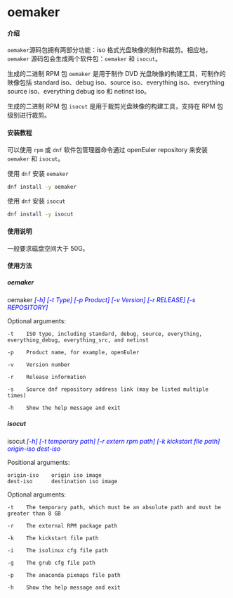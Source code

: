 # oemaker

#### 介绍

`oemaker`源码包拥有两部分功能：iso 格式光盘映像的制作和裁剪。相应地，`oemaker` 源码包会生成两个软件包：`oemaker` 和 `isocut`。

生成的二进制 RPM 包 `oemaker` 是用于制作 DVD 光盘映像的构建工具，可制作的映像包括 standard iso、debug iso、source iso、everything iso、everything source iso、everything debug iso 和 netinst iso。

生成的二进制 RPM 包 `isocut` 是用于裁剪光盘映像的构建工具，支持在 RPM 包级别进行裁剪。

#### 安装教程

可以使用 `rpm` 或 `dnf` 软件包管理器命令通过 openEuler repository 来安装 `oemaker` 和 `isocut`。

使用 `dnf` 安装 `oemaker`
```sh
dnf install -y oemaker
```

使用 `dnf` 安装 `isocut`
```sh
dnf install -y isocut
```

#### 使用说明

一般要求磁盘空间大于 50G。

#### 使用方法

##### oemaker

oemaker <font color=#0000FF >_[-h] [-t Type] [-p Product] [-v Version] [-r RELEASE] [-s REPOSITORY]_</font>

  Optional arguments:

    -t    ISO type, including standard, debug, source, everything, everything_debug, everything_src, and netinst 

    -p    Product name, for example, openEuler

    -v    Version number

    -r    Release information

    -s    Source dnf repository address link (may be listed multiple times)

    -h    Show the help message and exit

##### isocut

isocut <font color=#0000FF >_[-h] [-t temporary path] [-r extern rpm path] [-k kickstart file path] origin-iso dest-iso_</font>

  Positional arguments:

    origin-iso    origin iso image
    dest-iso      destination iso image

  Optional arguments:

    -t    The temporary path, which must be an absolute path and must be greater than 8 GB

    -r    The external RPM package path

    -k    The kickstart file path

    -i    The isolinux cfg file path

    -g    The grub cfg file path

    -p    The anaconda pixmaps file path

    -h    Show the help message and exit